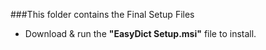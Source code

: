 ###This folder contains the Final Setup Files
- Download & run the <b>"EasyDict Setup.msi"</b> file to install.
